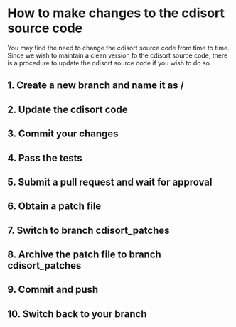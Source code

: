 # How to make changes to the cdisort source code
You may find the need to change the cdisort source code from time to time.
Since we wish to maintain a clean version fo the cdisort source code,
there is a procedure to update the cdisort source code if you wish to do so.

## 1. Create a new branch and name it as <username>/<branch>
## 2. Update the cdisort code
## 3. Commit your changes
## 4. Pass the tests
## 5. Submit a pull request and wait for approval
## 6. Obtain a patch file
## 7. Switch to branch cdisort_patches
## 8. Archive the patch file to branch cdisort_patches
## 9. Commit and push
## 10. Switch back to your branch
